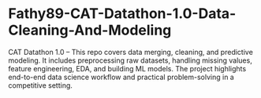 # Fathy89-CAT-Datathon-1.0-Data-Cleaning-And-Modeling
CAT Datathon 1.0 – This repo covers data merging, cleaning, and predictive modeling. It includes preprocessing raw datasets, handling missing values, feature engineering, EDA, and building ML models. The project highlights end-to-end data science workflow and practical problem-solving in a competitive setting.

